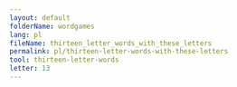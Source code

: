 ```yaml
---
layout: default
folderName: wordgames
lang: pl
fileName: thirteen_letter_words_with_these_letters
permalink: pl/thirteen-letter-words-with-these-letters
tool: thirteen-letter-words
letter: 13
---
```

